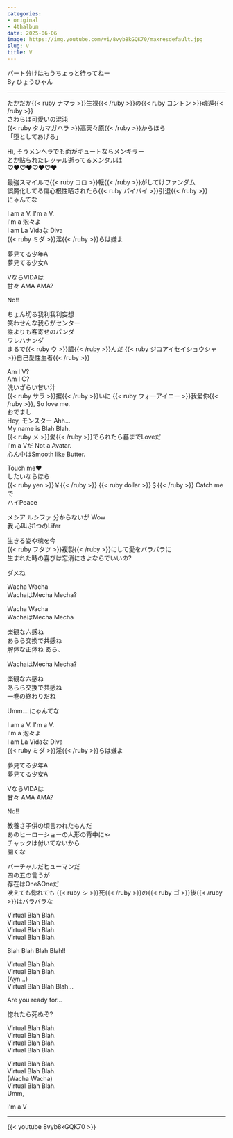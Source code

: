 ```yaml
---
categories:
- original
- 4thalbum
date: 2025-06-06
image: https://img.youtube.com/vi/8vyb8kGQK70/maxresdefault.jpg
slug: v
title: V
---
```


パート分けはもうちょっと待ってねー  
By ひょうひゃん

---

たかだか{{< ruby ナマラ >}}生裸{{< /ruby >}}の{{< ruby コントン >}}魂遁{{< /ruby >}}  
さわらば可愛いの混沌  
{{< ruby タカマガハラ >}}高天々原{{< /ruby >}}からほら  
「堕としてあげる」  

Hi, そうメンヘラでも面がキュートならメンキラー  
とか貼られたレッテル逝ってるメンタルは  
♡♥♡♥♡♥♡♥

最強スマイルで{{< ruby コロ >}}転{{< /ruby >}}がしてけファンダム  
誤魔化してる傷心根性晒されたら{{< ruby バイバイ >}}引退{{< /ruby >}}  
にゃんてな

I am a V. I'm a V.  
I'm a 泡々よ  
I am La Vidaな Diva  
{{< ruby ミダ >}}淫{{< /ruby >}}らは嫌よ  

夢見てる少年A  
夢見てる少女A  

VならVIDAは  
甘々 AMA AMA?

No!!

ちょん切る我利我利妄想  
笑わせんな我らがセンター  
誰よりも客寄せのパンダ  
ワレハナンダ  
まるで{{< ruby ウ >}}膿{{< /ruby >}}んだ {{< ruby ジコアイセイショウシャ >}}自己愛性生者{{< /ruby >}}  

Am I V?  
Am I C?  
洗いざらい甘い汁  
{{< ruby サラ >}}攫{{< /ruby >}}いに {{< ruby ウォーアイニー >}}我爱你{{< /ruby >}}, So love me.  
おでまし  
Hey, モンスター Ahh...  
My name is Blah Blah.  
{{< ruby メ >}}愛{{< /ruby >}}でられたら墓までLoveだ  
I'm a Vだ Not a Avatar.  
心ん中はSmooth like Butter.  

Touch me♥  
したいならほら  
{{< ruby yen >}}￥{{< /ruby >}} {{< ruby dollar >}}＄{{< /ruby >}} Catch meで  
ハイPeace  

メシア ルシファ 分からないが Wow  
我 心叫ぶ1つのLifer  

生きる姿や魂を今  
{{< ruby フタツ >}}複製{{< /ruby >}}にして愛をバラバラに  
生まれた時の喜びは忘消にさよならでいいの?

ダメね

Wacha Wacha  
WachaはMecha Mecha?  

Wacha Wacha  
WachaはMecha Mecha  

楽観な六感ね  
あらら交換で共感ね  
解体な正体ね あら、

WachaはMecha Mecha?  

楽観な六感ね  
あらら交換で共感ね  
一巻の終わりだね  

Umm... にゃんてな

I am a V. I'm a V.  
I'm a 泡々よ  
I am La Vidaな Diva  
{{< ruby ミダ >}}淫{{< /ruby >}}らは嫌よ  

夢見てる少年A  
夢見てる少女A  

VならVIDAは  
甘々 AMA AMA?

No!!

教養さ子供の頃言われたもんだ  
あのヒーローショーの人形の背中にゃ  
チャックは付いてないから  
開くな

バーチャルだヒューマンだ  
四の五の言うが  
存在はOne&Oneだ  
吠えても惚れても {{< ruby シ >}}死{{< /ruby >}}の{{< ruby ゴ >}}後{{< /ruby >}}はバラバラな  

Virtual Blah Blah.  
Virtual Blah Blah.  
Virtual Blah Blah.  
Virtual Blah Blah.  

Blah Blah Blah Blah!!  

Virtual Blah Blah.  
Virtual Blah Blah.  
(Ayn...)  
Virtual Blah Blah Blah...  

Are you ready for...  

惚れたら死ぬぞ?  

Virtual Blah Blah.  
Virtual Blah Blah.  
Virtual Blah Blah.  
Virtual Blah Blah.  

Virtual Blah Blah.  
Virtual Blah Blah.  
(Wacha Wacha)  
Virtual Blah Blah.  
Umm,  

i'm a V  



---

{{< youtube 8vyb8kGQK70 >}}